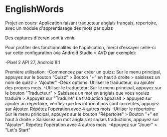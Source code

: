 # EnglishWords

Projet en cours:
Application faisant traducteur anglais français, répertoire, avec un module d'apprentissage des mots par quizz

Des captures d'écran sont à venir.

Pour profiter des fonctionnalités de l'application, merci d'essayer celle-ci sur cette configuration (via Android Studio > AVD par exemple): 

  -Pixel 2 API 27, Android 8.1
  
  
  Première  utilisation:
    -Commencez par créer un quizz: Sur le menu principal, appuyez sur le bouton "Quizz" > Bouton "+" en haut à droite > saisissez un nom de quizz > "Ajouter"
    -Deux options: Utiliser le traducteur, ou ajouter des propres mots.
        -Utiliser le traducteur: Sur le menu principal, appuyez sur le bouton "Traducteur" > Saisissez un mot en anglais que vous voulez traduire > Appuyez sur "Traduire"
         La traduction apparait > appuyez sur ajouter au répertoire, vérifiez que les informations sont correctes, appuyez sur Ajouter. Répétez l'opération avec 4 autres mots
        -Utiliser le répertoire: Sur le menu principal, appuyez sur le bouton "Répertoire" > Bouton "+" en haut à droite > Saisissez un mot anglais et sa/ses traductions, appuyez sur        "Ajouter". Répétez l'opération avec 4 autres mots.
     -Appuyez sur "Jouer" > "Let's Start"
         
